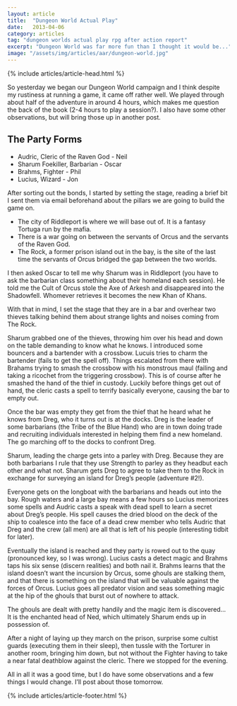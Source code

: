 ```yaml
---
layout: article
title:  "Dungeon World Actual Play"
date:   2013-04-06
category: articles
tag: "dungeon worlds actual play rpg after action report"
excerpt: "Dungeon World was far more fun than I thought it would be..."
image: "/assets/img/articles/aar/dungeon-world.jpg"
---
```

{% include articles/article-head.html %}
<section class="review continued">
	<div class="content gutters">
		<div class="span-3 col empty"></div>
		<div class="span-6 col">
			<p>So yesterday we began our Dungeon World campaign and I think despite my rustiness at running a game, it came off rather well. We played through about half of the adventure in around 4 hours, which makes me question the back of the book (2-4 hours to play a session?). I also have some other observations, but will bring those up in another post.</p>
			<h2>The Party Forms</h2>
			<ul class="spaced-list">
				<li>Audric, Cleric of the Raven God - Neil</li>
				<li>Sharum Foekiller, Barbarian - Oscar</li>
				<li>Brahms, Fighter - Phil</li>
				<li>Lucius, Wizard - Jon</li>
			</ul>
			<p>After sorting out the bonds, I started by setting the stage, reading a brief bit I sent them via email beforehand about the pillars we are going to build the game on.</p>
			<ul class="spaced-list">
				<li>The city of Riddleport is where we will base out of. It is a fantasy Tortuga run by the mafia.</li>
				<li>There is a war going on between the servants of Orcus and the servants of the Raven God.</li>
				<li>The Rock, a former prison island out in the bay, is the site of the last time the servants of Orcus bridged the gap between the two worlds.</li>
			</ul>
			<p>I then asked Oscar to tell me why Sharum was in Riddleport (you have to ask the barbarian class something about their homeland each session). He told me the Cult of Orcus stole the Axe of Arkesh and disappeared into the Shadowfell. Whomever retrieves it becomes the new Khan of Khans.</p>
			<p>With that in mind, I set the stage that they are in a bar and overhear two thieves talking behind them about strange lights and noises coming from The Rock.</p>
			<p>Sharum grabbed one of the thieves, throwing him over his head and down on the table demanding to know what he knows. I introduced some bouncers and a bartender with a crossbow. Lucuis tries to charm the bartender (fails to get the spell off). Things escalated from there with Brahams trying to smash the crossbow with his monstrous maul (failing and taking a ricochet from the triggering crossbow). This is of course after he smashed the hand of the thief in custody. Luckily before things get out of hand, the cleric casts a spell to terrify basically everyone, causing the bar to empty out.</p>
			<p>Once the bar was empty they get from the thief that he heard what he knows from Dreg, who it turns out is at the docks. Dreg is the leader of some barbarians (the Tribe of the Blue Hand) who are in town doing trade and recruiting individuals interested in helping them find a new homeland. The go marching off to the docks to confront Dreg.</p>
			<p>Sharum, leading the charge gets into a parley with Dreg. Because they are both barbarians I rule that they use Strength to parley as they headbut each other and what not. Sharum gets Dreg to agree to take them to the Rock in exchange for surveying an island for Dreg’s people (adventure #2!).</p>
			<p>Everyone gets on the longboat with the barbarians and heads out into the bay. Rough waters and a large bay means a few hours so Lucius memorizes some spells and Audric casts a speak with dead spell to learn a secret about Dreg’s people. His spell causes the dried blood on the deck of the ship to coalesce into the face of a dead crew member who tells Audric that Dreg and the crew (all men) are all that is left of his people (interesting tidbit for later).</p>
			<p>Eventually the island is reached and they party is rowed out to the quay (pronounced key, so I was wrong). Lucius casts a detect magic and Brahms taps his six sense (discern realities) and both nail it. Brahms learns that the island doesn’t want the incursion by Orcus, some ghouls are stalking them, and that there is something on the island that will be valuable against the forces of Orcus. Lucius goes all predator vision and seas something magic at the hip of the ghouls that burst out of nowhere to attack.</p>
			<p>The ghouls are dealt with pretty handily and the magic item is discovered… It is the enchanted head of Ned, which ultimately Sharum ends up in possession of.</p>
			<p>After a night of laying up they march on the prison, surprise some cultist guards (executing them in their sleep), then tussle with the Torturer in another room, bringing him down, but not without the Fighter having to take a near fatal deathblow against the cleric. There we stopped for the evening.</p>
			<p>All in all it was a good time, but I do have some observations and a few things I would change. I’ll post about those tomorrow.</p>
		</div>
		<div class="span-3 col empty"></div>	
	</div>
{% include articles/article-footer.html %}
</section>